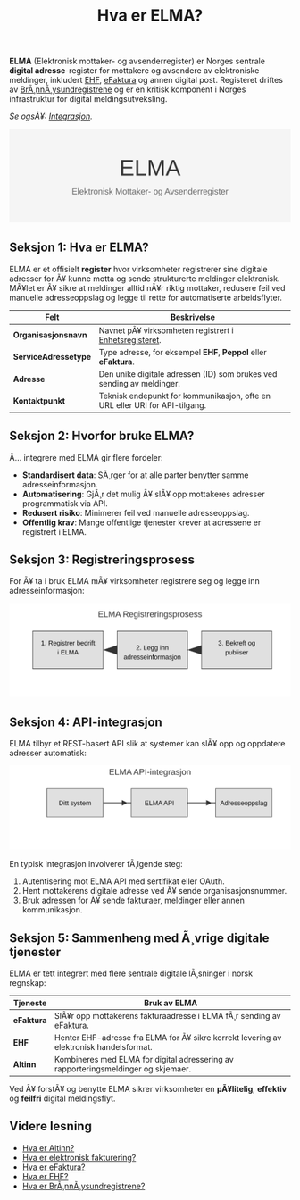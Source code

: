 ﻿---
title: "Hva er ELMA?"
meta_title: "Hva er ELMA?"
meta_description: '**ELMA** (Elektronisk mottaker- og avsenderregister) er Norges sentrale **digital adresse**-register for mottakere og avsendere av elektroniske meldinger, inklu...'
slug: elma
type: blog
layout: pages/single
---

**ELMA** (Elektronisk mottaker- og avsenderregister) er Norges sentrale **digital adresse**-register for mottakere og avsendere av elektroniske meldinger, inkludert [EHF](/blogs/regnskap/hva-er-ehf "Hva er EHF? En Guide til Norsk Elektronisk Handelsformat"), [eFaktura](/blogs/regnskap/hva-er-efaktura "Hva er eFaktura? Komplett Guide til Elektronisk Fakturering i Norge") og annen digital post. Registeret driftes av [BrÃ¸nnÃ¸ysundregistrene](/blogs/regnskap/bronnoysundregistrene "Hva er BrÃ¸nnÃ¸ysundregistrene? En Guide til Norges Registerforvalter") og er en kritisk komponent i Norges infrastruktur for digital meldingsutveksling.

*Se ogsÃ¥: [Integrasjon](/blogs/regnskap/integrasjon "Integrasjon “ En InnfÃ¸ring i Integrasjonskonsepter i Regnskap").*

![ELMA Oversikt](elma-image.svg)

## Seksjon 1: Hva er ELMA?

ELMA er et offisielt **register** hvor virksomheter registrerer sine digitale adresser for Ã¥ kunne motta og sende strukturerte meldinger elektronisk. MÃ¥let er Ã¥ sikre at meldinger alltid nÃ¥r riktig mottaker, redusere feil ved manuelle adresseoppslag og legge til rette for automatiserte arbeidsflyter.

| Felt                        | Beskrivelse                                                                                         |
|-----------------------------|-----------------------------------------------------------------------------------------------------|
| **Organisasjonsnavn**       | Navnet pÃ¥ virksomheten registrert i [Enhetsregisteret](/blogs/regnskap/hva-er-enhetsregisteret "Hva er Enhetsregisteret?"). |
| **ServiceAdressetype**      | Type adresse, for eksempel **EHF**, **Peppol** eller **eFaktura**.                                   |
| **Adresse**                 | Den unike digitale adressen (ID) som brukes ved sending av meldinger.                                |
| **Kontaktpunkt**            | Teknisk endepunkt for kommunikasjon, ofte en URL eller URI for API-tilgang.                          |

## Seksjon 2: Hvorfor bruke ELMA?

Ã… integrere med ELMA gir flere fordeler:

* **Standardisert data**: SÃ¸rger for at alle parter benytter samme adresseinformasjon.
* **Automatisering**: GjÃ¸r det mulig Ã¥ slÃ¥ opp mottakeres adresser programmatisk via API.
* **Redusert risiko**: Minimerer feil ved manuelle adresseoppslag.
* **Offentlig krav**: Mange offentlige tjenester krever at adressene er registrert i ELMA.

## Seksjon 3: Registreringsprosess

For Ã¥ ta i bruk ELMA mÃ¥ virksomheter registrere seg og legge inn adresseinformasjon:

![ELMA Registreringsprosess](elma-prosess.svg)

## Seksjon 4: API-integrasjon

ELMA tilbyr et REST-basert API slik at systemer kan slÃ¥ opp og oppdatere adresser automatisk:

![ELMA API-integrasjon](elma-api-integrasjon.svg)

En typisk integrasjon involverer fÃ¸lgende steg:

1. Autentisering mot ELMA API med sertifikat eller OAuth.
2. Hent mottakerens digitale adresse ved Ã¥ sende organisasjonsnummer.
3. Bruk adressen for Ã¥ sende fakturaer, meldinger eller annen kommunikasjon.

## Seksjon 5: Sammenheng med Ã¸vrige digitale tjenester

ELMA er tett integrert med flere sentrale digitale lÃ¸sninger i norsk regnskap:

| Tjeneste              | Bruk av ELMA                                                                                                         |
|-----------------------|----------------------------------------------------------------------------------------------------------------------|
| **eFaktura**          | SlÃ¥r opp mottakerens fakturaadresse i ELMA fÃ¸r sending av eFaktura.                                                   |
| **EHF**               | Henter EHF-adresse fra ELMA for Ã¥ sikre korrekt levering av elektronisk handelsformat.                                |
| **Altinn**            | Kombineres med ELMA for digital adressering av rapporteringsmeldinger og skjemaer.                                     |

Ved Ã¥ forstÃ¥ og benytte ELMA sikrer virksomheter en **pÃ¥litelig**, **effektiv** og **feilfri** digital meldingsflyt.

## Videre lesning

* [Hva er Altinn?](/blogs/regnskap/hva-er-altinn "Hva er Altinn? Norges Digitale Portal for NÃ¦ringsliv og Privatpersoner")
* [Hva er elektronisk fakturering?](/blogs/regnskap/hva-er-elektronisk-fakturering "Hva er Elektronisk Fakturering? Komplett Guide til Digitale FakturalÃ¸sninger")
* [Hva er eFaktura?](/blogs/regnskap/hva-er-efaktura "Hva er eFaktura? Komplett Guide til Elektronisk Fakturering i Norge")
* [Hva er EHF?](/blogs/regnskap/hva-er-ehf "Hva er EHF? En Guide til Norsk Elektronisk Handelsformat")
* [Hva er BrÃ¸nnÃ¸ysundregistrene?](/blogs/regnskap/bronnoysundregistrene "Hva er BrÃ¸nnÃ¸ysundregistrene? En Guide til Norges Registerforvalter")



